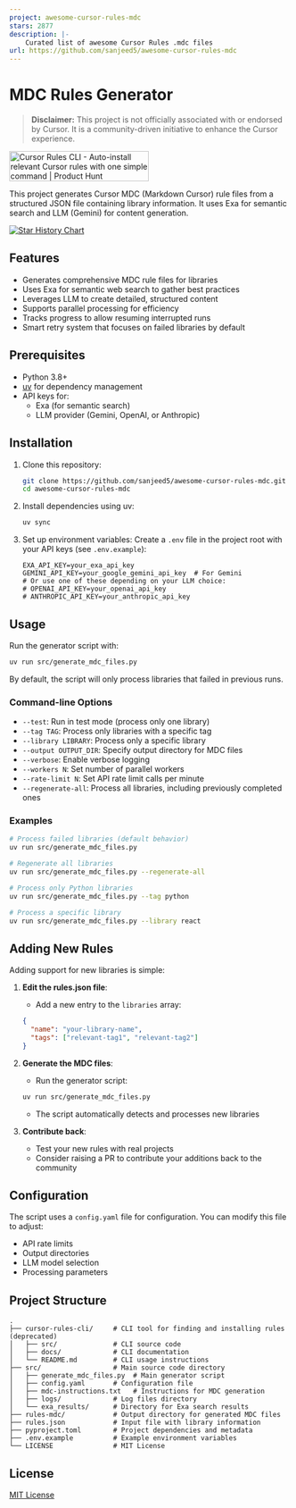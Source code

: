 ```yaml
---
project: awesome-cursor-rules-mdc
stars: 2877
description: |-
    Curated list of awesome Cursor Rules .mdc files
url: https://github.com/sanjeed5/awesome-cursor-rules-mdc
---
```


# MDC Rules Generator

> **Disclaimer:** This project is not officially associated with or endorsed by Cursor. It is a community-driven initiative to enhance the Cursor experience.

<a href="https://www.producthunt.com/posts/cursor-rules-cli?embed=true&utm_source=badge-featured&utm_medium=badge&utm_souce=badge-cursor&#0045;rules&#0045;cli" target="_blank"><img src="https://api.producthunt.com/widgets/embed-image/v1/featured.svg?post_id=936513&theme=light&t=1741030422709" alt="Cursor&#0032;Rules&#0032;CLI - Auto&#0045;install&#0032;relevant&#0032;Cursor&#0032;rules&#0032;with&#0032;one&#0032;simple&#0032;command | Product Hunt" style="width: 250px; height: 54px;" width="250" height="54" /></a>

This project generates Cursor MDC (Markdown Cursor) rule files from a structured JSON file containing library information. It uses Exa for semantic search and LLM (Gemini) for content generation.

[![Star History Chart](https://api.star-history.com/svg?repos=sanjeed5/awesome-cursor-rules-mdc&type=Date)](https://www.star-history.com/#sanjeed5/awesome-cursor-rules-mdc&Date)

## Features

- Generates comprehensive MDC rule files for libraries
- Uses Exa for semantic web search to gather best practices
- Leverages LLM to create detailed, structured content
- Supports parallel processing for efficiency
- Tracks progress to allow resuming interrupted runs
- Smart retry system that focuses on failed libraries by default

## Prerequisites

- Python 3.8+
- [uv](https://github.com/astral-sh/uv) for dependency management
- API keys for:
  - Exa (for semantic search)
  - LLM provider (Gemini, OpenAI, or Anthropic)

## Installation

1. Clone this repository:
   ```bash
   git clone https://github.com/sanjeed5/awesome-cursor-rules-mdc.git
   cd awesome-cursor-rules-mdc
   ```

2. Install dependencies using uv:
   ```bash
   uv sync
   ```

3. Set up environment variables:
   Create a `.env` file in the project root with your API keys (see `.env.example`):
   ```
   EXA_API_KEY=your_exa_api_key
   GEMINI_API_KEY=your_google_gemini_api_key  # For Gemini
   # Or use one of these depending on your LLM choice:
   # OPENAI_API_KEY=your_openai_api_key
   # ANTHROPIC_API_KEY=your_anthropic_api_key
   ```

## Usage

Run the generator script with:

```bash
uv run src/generate_mdc_files.py
```

By default, the script will only process libraries that failed in previous runs.

### Command-line Options

- `--test`: Run in test mode (process only one library)
- `--tag TAG`: Process only libraries with a specific tag
- `--library LIBRARY`: Process only a specific library
- `--output OUTPUT_DIR`: Specify output directory for MDC files
- `--verbose`: Enable verbose logging
- `--workers N`: Set number of parallel workers
- `--rate-limit N`: Set API rate limit calls per minute
- `--regenerate-all`: Process all libraries, including previously completed ones

### Examples

```bash
# Process failed libraries (default behavior)
uv run src/generate_mdc_files.py

# Regenerate all libraries
uv run src/generate_mdc_files.py --regenerate-all

# Process only Python libraries
uv run src/generate_mdc_files.py --tag python

# Process a specific library
uv run src/generate_mdc_files.py --library react
```

## Adding New Rules

Adding support for new libraries is simple:

1. **Edit the rules.json file**:
   - Add a new entry to the `libraries` array:
   ```json
   {
     "name": "your-library-name",
     "tags": ["relevant-tag1", "relevant-tag2"]
   }
   ```

2. **Generate the MDC files**:
   - Run the generator script:
   ```bash
   uv run src/generate_mdc_files.py
   ```
   - The script automatically detects and processes new libraries

3. **Contribute back**:
   - Test your new rules with real projects
   - Consider raising a PR to contribute your additions back to the community

## Configuration

The script uses a `config.yaml` file for configuration. You can modify this file to adjust:

- API rate limits
- Output directories
- LLM model selection
- Processing parameters

## Project Structure

```
.
├── cursor-rules-cli/     # CLI tool for finding and installing rules (deprecated)
│   ├── src/              # CLI source code
│   ├── docs/             # CLI documentation
│   └── README.md         # CLI usage instructions
├── src/                  # Main source code directory
│   ├── generate_mdc_files.py  # Main generator script
│   ├── config.yaml       # Configuration file
│   ├── mdc-instructions.txt   # Instructions for MDC generation
│   ├── logs/             # Log files directory
│   └── exa_results/      # Directory for Exa search results
├── rules-mdc/            # Output directory for generated MDC files
├── rules.json            # Input file with library information
├── pyproject.toml        # Project dependencies and metadata
├── .env.example          # Example environment variables
└── LICENSE               # MIT License
```

## License

[MIT License](LICENSE)

